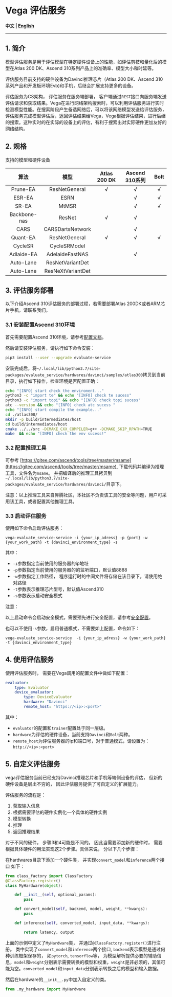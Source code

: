 # Vega 评估服务

**中文 | [English](./README.md)**

---

## 1. 简介

模型评估服务是用于评估模型在特定硬件设备上的性能，如评估剪枝和量化后的模型在Atlas 200 DK、Ascend 310系列产品上的准确率、模型大小和时延等。

评估服务目前支持的硬件设备为Davinci推理芯片（Atlas 200 DK、Ascend 310系列产品和开发板环境Evb)和手机，后继会扩展支持更多的设备。

评估服务为CS架构， 评估服务在服务端部署， 客户端通过`REST`接口向服务端发送评估请求和获取结果。Vega在进行网络架构搜索时，可以利用评估服务进行实时检测模型性能。在搜索阶段产生备选网络后，可以将该网络模型发送给评估服务，评估服务完成模型评估后，返回评估结果给Vega，Vega根据评估结果，进行后继的搜索。这种实时的在实际的设备上的评估，有利于搜索出对实际硬件更加友好的网络结构。

## 2. 规格

支持的模型和硬件设备

| 算法 | 模型 | Atlas 200 DK | Ascend 310系列 | Bolt |
| :--: | :--: | :--: | :--: | :--: |
| Prune-EA | ResNetGeneral | √ | √ | √|
| ESR-EA | ESRN | | √ | √ |
| SR-EA | MtMSR | | √ | √ |
| Backbone-nas | ResNet | √ | √ | |
| CARS | CARSDartsNetwork | | √ | |
| Quant-EA | ResNetGeneral | √ | √ | √ |
| CycleSR | CycleSRModel | | | |
| Adlaide-EA | AdelaideFastNAS | | √ | |
| Auto-Lane | ResNetVariantDet | | |
| Auto-Lane | ResNeXtVariantDet | | |

## 3. 评估服务部署

以下介绍Ascend 310评估服务的部署过程，若需要部署Atlas 200DK或者ARM芯片手机，请联系我们。

### 3.1 安装配置Ascend 310环境

首先需要配置Ascend 310环境，请参考[配置文档](./docs/cn/ascend_310.md)。

然后请安装评估服务，请执行如下命令安装：

```bash
pip3 install --user --upgrade evaluate-service
```

安装完成后，将`~/.local/lib/python3.7/site-packages/evaluate_service/hardwares/davinci/samples/atlas300`拷贝到当前目录，执行如下操作，检查环境是否配置正确：

```bash
echo "[INFO] start check the enviroment..."
python3 -c "import te" && echo "[INFO] check te sucess"
python3 -c "import topi" && echo "[INFO] check topi sucess"
atc --version && echo "[INFO] check atc sucess "
echo "[INFO] start compile the example..."
cd ./atlas300/
mkdir -p build/intermediates/host
cd build/intermediates/host
cmake ../../src -DCMAKE_CXX_COMPILER=g++ -DCMAKE_SKIP_RPATH=TRUE
make  && echo "[INFO] check the env sucess!"
```

### 3.2 配置推理工具

可参考 [https://gitee.com/ascend/tools/tree/master/msame](https://gitee.com/ascend/tools/tree/master/msame), 下载代码并编译为推理工具，文件名为`msame`。
并把编译后的推理工具拷贝到`~/.local/lib/python3.7/site-packages/evaluate_service/hardwares/davinci/`目录下。

注意：以上推理工具来自昇腾社区，本社区不负责该工具的安全等问题，用户可采用该工具，或者配置其他推理工具。

### 3.3 启动评估服务

使用如下命令启动评估服务：

```shell
vega-evaluate_service-service -i {your_ip_adress} -p {port} -w {your_work_path} -t {davinci_environment_type} -s
```

其中：

- `-i`参数指定当前使用的服务器的ip地址
- `-p`参数指定当前使用的服务器的的监听端口，默认值8888
- `-w`参数指定工作路径， 程序运行时的中间文件将存储在该目录下，请使用绝对路径
- `-t`参数表示推理芯片型号，默认值Ascend310
- `-s`参数表示启动安全模式

注意：

以上启动命令会启动安全模式，需要预先进行安全配置，请参考[安全配置](https://github.com/huawei-noah/vega/tree/master/docs/cn/user/security_configure.md)。

也可以不使用`-s`参数，启用普通模式，不需要如上配置，命令如下：

```shell
vega-evaluate_service-service  -i {your_ip_adress} -w {your_work_path} -t {davinci_environment_type}
```

## 4. 使用评估服务

使用评估服务时， 需要在Vega调用的配置文件中做如下配置：

```yaml
evaluator:
    type: Evaluator
    device_evaluator:
        type: DeviceEvaluator
        hardware: "Davinci"
        remote_host: "https://<ip>:<port>"
```

其中：

- `evaluator`的配置和`trainer`配置处于同一层级。
- `hardware`为评估的硬件设备，当前支持`Davinci`和`Bolt`两种。
- `remote_host`为评估服务器的ip和端口号，对于普通模式，请设置为：`http://<ip>:<port>`

## 5. 自定义评估服务

vega评估服务当前已经支持Davinci推理芯片和手机等端侧设备的评估， 但新的硬件设备是层出不穷的， 因此评估服务提供了可自定义的扩展能力。

评估服务的流程是：

1. 获取输入信息
2. 根据需要评估的硬件实例化一个具体的硬件实例
3. 模型转换
4. 推理
5. 返回推理结果

对于不同的硬件， 步骤3和4可能是不同的。 因此当需要添加新的硬件时， 需要根据具体硬件的用法实现这2个步骤。具体来说， 分以下几个步骤：

在hardwares目录下添加一个硬件类， 并实现`convert_model`和`inference`两个接口 如下：

```python
from class_factory import ClassFactory
@ClassFactory.register()
class MyHardware(object):

    def __init__(self, optional_params):
        pass

    def convert_model(self, backend, model, weight, **kwargs):
        pass

    def inference(self, converted_model, input_data, **kwargs):

        return latency, output
```

上面的示例中定义了`MyHardware`类， 并通过`@ClassFactory.register()`进行注册。 类中实现了`convert_model`和`inference`两个接口, `backend`表示模型是通过何种训练框架保存的， 如`pytorch`, `tensorflow`等， 为模型解析提供必要的辅助信息，`model`和`weight`分别表示需要转换的模型和权重，`weight`是非必须的，其值可能为空。`converted_model`和`input_data`分别表示转换之后的模型和输入数据。

然后在hardware的`__init__.py`中加入自定义的类。

```python
from .my_hardware import MyHardware
```
